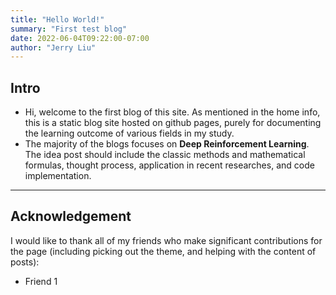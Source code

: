 ```yaml
---
title: "Hello World!"
summary: "First test blog"
date: 2022-06-04T09:22:00-07:00
author: "Jerry Liu"
---
```


## Intro

- Hi, welcome to the first blog of this site. As mentioned in the home info, this is a static blog site hosted on github pages, purely for documenting the learning outcome of various fields in my study.
- The majority of the blogs focuses on **Deep Reinforcement Learning**. The idea post should include the classic methods and mathematical formulas, thought process, application in recent researches, and code implementation.

---

## Acknowledgement

I would like to thank all of my friends who make significant contributions for the page (including picking out the theme, and helping with the content of posts):
- Friend 1